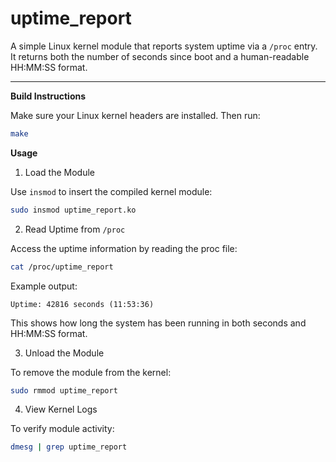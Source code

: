 # uptime_report

A simple Linux kernel module that reports system uptime via a `/proc` entry.  
It returns both the number of seconds since boot and a human-readable HH:MM:SS format.

---

**Build Instructions**

Make sure your Linux kernel headers are installed. Then run:

```bash
make
````
**Usage**

1. Load the Module

Use `insmod` to insert the compiled kernel module:

```bash
sudo insmod uptime_report.ko
```

2. Read Uptime from `/proc`

Access the uptime information by reading the proc file:

```bash
cat /proc/uptime_report
```

Example output:

```
Uptime: 42816 seconds (11:53:36)
```

This shows how long the system has been running in both seconds and HH:MM:SS format.

3. Unload the Module

To remove the module from the kernel:

```bash
sudo rmmod uptime_report
```

4. View Kernel Logs

To verify module activity:

```bash
dmesg | grep uptime_report
```

